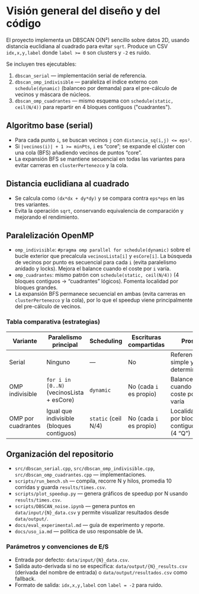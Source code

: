 # Visión general del diseño y del código

El proyecto implementa un DBSCAN O(N²) sencillo sobre datos 2D, usando distancia euclidiana al cuadrado para evitar `sqrt`. Produce un CSV `idx,x,y,label` donde `label >= 0` son clusters y `-2` es ruido.

Se incluyen tres ejecutables:

1. `dbscan_serial` — implementación serial de referencia.
2. `dbscan_omp_indivisible` — paraleliza el índice externo con `schedule(dynamic)` (balanceo por demanda) para el pre-cálculo de vecinos y máscara de núcleos.
3. `dbscan_omp_cuadrantes` — mismo esquema con `schedule(static, ceil(N/4))` para repartir en 4 bloques contiguos ("cuadrantes").

## Algoritmo base (serial)

- Para cada punto `i`, se buscan vecinos `j` con `distancia_sq(i,j) <= eps²`.
- Si `|vecinos(i)| + 1 >= minPts`, `i` es “core”; se expande el clúster con una cola (BFS) añadiendo vecinos de puntos “core”.
- La expansión BFS se mantiene secuencial en todas las variantes para evitar carreras en `clusterPertenezco` y la cola.

## Distancia euclidiana al cuadrado

- Se calcula como `(dx*dx + dy*dy)` y se compara contra `eps*eps` en las tres variantes.
- Evita la operación `sqrt`, conservando equivalencia de comparación y mejorando el rendimiento.

## Paralelización OpenMP

- `omp_indivisible`: `#pragma omp parallel for schedule(dynamic)` sobre el bucle exterior que precalcula `vecinosLista[i]` y `esCore[i]`. La búsqueda de vecinos por punto es secuencial para cada `i` (evita paralelismo anidado y locks). Mejora el balance cuando el coste por `i` varía.
- `omp_cuadrantes`: mismo patrón con `schedule(static, ceil(N/4))` (4 bloques contiguos → “cuadrantes” lógicos). Fomenta localidad por bloques grandes.
- La expansión BFS permanece secuencial en ambas (evita carreras en `clusterPertenezco` y la cola), por lo que el speedup viene principalmente del pre-cálculo de vecinos.

### Tabla comparativa (estrategias)

| Variante              | Paralelismo principal                         | Scheduling         | Escrituras compartidas | Pros                                                     | Contras                                     |
|-----------------------|-----------------------------------------------|--------------------|-------------------------|----------------------------------------------------------|---------------------------------------------|
| Serial                | Ninguno                                       | —                  | No                      | Referencia simple y determinista                         | O(N²) sin paralelismo                       |
| OMP indivisible       | `for i in [0..N)` (vecinosLista + esCore)     | `dynamic`          | No (cada `i` es propio) | Balancea cuando el coste por `i` varía                    | Overhead del scheduler; BFS secuencial      |
| OMP por cuadrantes    | Igual que indivisible (bloques contiguos)     | `static` (ceil N/4)| No (cada `i` es propio) | Localidad por bloques contiguos (4 “Q”)                   | Si el coste varía, puede desbalancearse     |


## Organización del repositorio

- `src/dbscan_serial.cpp`, `src/dbscan_omp_indivisible.cpp`, `src/dbscan_omp_cuadrantes.cpp` — implementaciones.
- `scripts/run_bench.sh` — compila, recorre N y hilos, promedia 10 corridas y guarda `results/times.csv`.
- `scripts/plot_speedup.py` — genera gráficos de speedup por N usando `results/times.csv`.
- `scripts/DBSCAN_noise.ipynb` — genera puntos en `data/input/{N}_data.csv` y permite visualizar resultados desde `data/output/`.
- `docs/eval_experimental.md` — guía de experimento y reporte.
- `docs/uso_ia.md` — política de uso responsable de IA.

### Parámetros y convenciones de E/S

- Entrada por defecto: `data/input/{N}_data.csv`.
- Salida auto-derivada si no se especifica: `data/output/{N}_results.csv` (derivada del nombre de entrada) o `data/output/resultados.csv` como fallback.
- Formato de salida: `idx,x,y,label` con `label = -2` para ruido.
